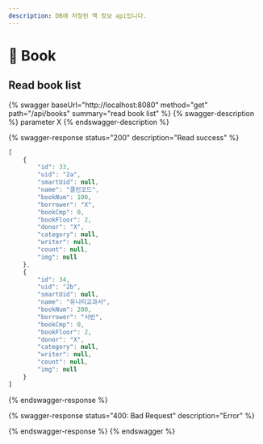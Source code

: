 ```yaml
---
description: DB에 저장된 책 정보 api입니다.
---
```


# 📔 Book

## Read book list

{% swagger baseUrl="http://localhost:8080" method="get" path="/api/books" summary="read book list" %}
{% swagger-description %}
parameter X
{% endswagger-description %}

{% swagger-response status="200" description="Read success" %}
```javascript
[
    {
        "id": 33,
        "uid": "2a",
        "smartUid": null,
        "name": "클린코드",
        "bookNum": 100,
        "borrower": "X",
        "bookCmp": 0,
        "bookFloor": 2,
        "donor": "X",
        "category": null,
        "writer": null,
        "count": null,
        "img": null
    },
    {
        "id": 34,
        "uid": "2b",
        "smartUid": null,
        "name": "유니티교과서",
        "bookNum": 200,
        "borrower": "서빈",
        "bookCmp": 0,
        "bookFloor": 2,
        "donor": "X",
        "category": null,
        "writer": null,
        "count": null,
        "img": null
    }
]
```
{% endswagger-response %}

{% swagger-response status="400: Bad Request" description="Error" %}

{% endswagger-response %}
{% endswagger %}
